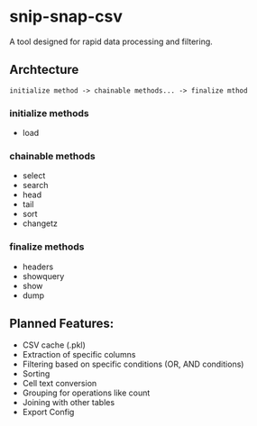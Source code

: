# snip-snap-csv
A tool designed for rapid data processing and filtering.

## Archtecture
```
initialize method -> chainable methods... -> finalize mthod
```

### initialize methods
- load

### chainable methods
- select
- search
- head
- tail
- sort
- changetz

### finalize methods
- headers
- showquery
- show
- dump

## Planned Features:
- CSV cache (.pkl)
- Extraction of specific columns
- Filtering based on specific conditions (OR, AND conditions)
- Sorting
- Cell text conversion
- Grouping for operations like count
- Joining with other tables
- Export Config
